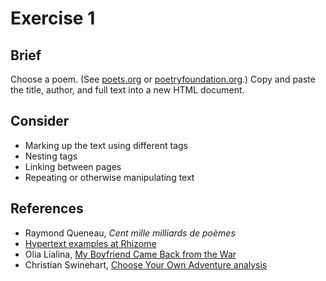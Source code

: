 # Exercise 1

## Brief

Choose a poem. (See [poets.org](http://www.poets.org/) or [poetryfoundation.org](http://www.poetryfoundation.org).) Copy and paste the title, author, and full text into a new HTML document.

## Consider

* Marking up the text using different tags
* Nesting tags
* Linking between pages
* Repeating or otherwise manipulating text

## References

* Raymond Queneau, _Cent mille milliards de poèmes_
* [Hypertext examples at Rhizome](https://rhizome.org/art/artbase/collections/collection-hypertext/)
* Olia Lialina, [My Boyfriend Came Back from the War](http://www.teleportacia.org/war/)
* Christian Swinehart, [Choose Your Own Adventure analysis](http://samizdat.cc/cyoa/)
